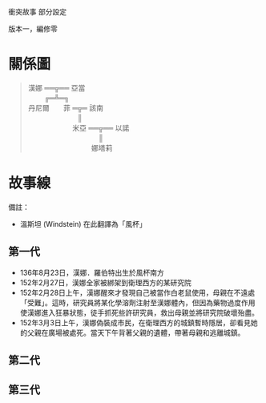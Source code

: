 衝突故事 部分設定

版本一，編修零

# 關係圖
> 漢娜 ══╦══ 亞當<br />
  　　 ╔═╩═╗<br />
  丹尼爾　　菲 ═╦═ 該南<br />
  　　　　　　　║<br />
  　　　　　　 米亞 ══╦══ 以諾<br />
  　　　　　　　　　　║<br />
  　　　　　　　　　娜塔莉
# 故事線
備註：
- 溫斯坦 (Windstein) 在此翻譯為「風杯」

## 第一代
- 136年8月23日，漢娜．羅伯特出生於風杯南方
- 152年2月27日，漢娜全家被綁架到衛理西方的某研究院
- 152年2月28日上午，漢娜醒來才發現自己被當作白老鼠使用，母親在不遠處「受難」。這時，研究員將某化學溶劑注射至漢娜體內，但因為藥物過度作用使漢娜進入狂暴狀態，徒手抓死些許研究員，救出母親並將研究院破壞殆盡。
- 152年3月3日上午，漢娜偽裝成市民，在衛理西方的城鎮暫時隱居，卻看見她的父親在廣場被處死。當天下午背著父親的遺體，帶著母親和逃離城鎮。

## 第二代

## 第三代
